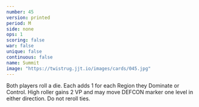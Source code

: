 ```yaml
---
number: 45
version: printed
period: M
side: none
ops: 1
scoring: false
war: false
unique: false
continuous: false
name: Summit
image: "https://twistrug.jjt.io/images/cards/045.jpg"
---
```

Both players roll a die. Each adds 1 for each Region they Dominate or Control. High roller gains 2 VP and may move DEFCON marker one level in either direction. Do not reroll ties.
